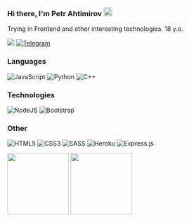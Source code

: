 ### Hi there, I'm Petr Ahtimirov <img width="20" src="https://camo.githubusercontent.com/e8e7b06ecf583bc040eb60e44eb5b8e0ecc5421320a92929ce21522dbc34c891/68747470733a2f2f6d656469612e67697068792e636f6d2f6d656469612f6876524a434c467a6361737252346961377a2f67697068792e676966">
Trying in Frontend and other interesting technologies. 18 y.o.

[![](https://img.shields.io/badge/-🖥️%20Portfolio-0D1117?style=for-the-badge)](https://petrahtimirov.github.io/Portfolio/) [![Telegram](https://img.shields.io/badge/Telegram-0D1117?style=for-the-badge&logo=telegram&logoColor=2CA5E0)](https://t.me/PetrAhtimirov)
### Languages
![JavaScript](https://img.shields.io/badge/javascript-0D1117.svg?style=for-the-badge&logo=javascript&logoColor=%23F7DF1E) ![Python](https://img.shields.io/badge/python-0D1117?style=for-the-badge&logo=python&logoColor=1F6FEB)  ![C++](https://img.shields.io/badge/c++-0D1117.svg?style=for-the-badge&logo=c%2B%2B&logoColor=white)

### Technologies
![NodeJS](https://img.shields.io/badge/NODE.JS-0D1117?style=flat-square&logo=node.js&logoColor=%23white)  ![Bootstrap](https://img.shields.io/badge/BOOTSTRAP-0D1117.svg?style=flat-square&logo=bootstrap&logoColor=%23563D7C)

### Other
![HTML5](https://img.shields.io/badge/HTML5-0D1117.svg?style=flat-square&logo=html5&logoColor=%23E34F26)  ![CSS3](https://img.shields.io/badge/CSS3-0D1117.svg?style=flat-square&logo=css3&logoColor=%231572B6) ![SASS](https://img.shields.io/badge/SASS-0D1117.svg?style=flat-square&logo=SASS&logoColor=hotpink) ![Heroku](https://img.shields.io/badge/HEROKU-0D1117.svg?style=flat-square&logo=heroku&logoColor=%23430098) ![Express.js](https://img.shields.io/badge/EXPRESS.JS-0D1117.svg?style=flat-square&logo=express&logoColor=%2361DAFB)

<img height="140px" src="https://github-readme-stats.vercel.app/api?username=PetrAhtimirov&include_all_commits=true$count_private=true&show_icons=true&hide_border=true&hide_title=true&theme=nord">
<img height="140px" src="https://github-readme-stats.vercel.app/api/top-langs/?username=PetrAhtimirov&layout=compact&hide_border=true&hide_title=true&theme=nord">
<!--![Anurag's GitHub stats](https://github-readme-stats.vercel.app/api?username=PetrAhtimirov&include_all_commits=true$count_private=true&show_icons=true&hide_border=true&hide_title=true&theme=nord) ![Top Langs](https://github-readme-stats.vercel.app/api/top-langs/?username=PetrAhtimirov&layout=compact&hide_border=true&hide_title=true&theme=nord)-->


